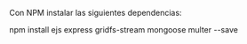 Con NPM instalar las siguientes dependencias:

npm install ejs express gridfs-stream mongoose multer --save
